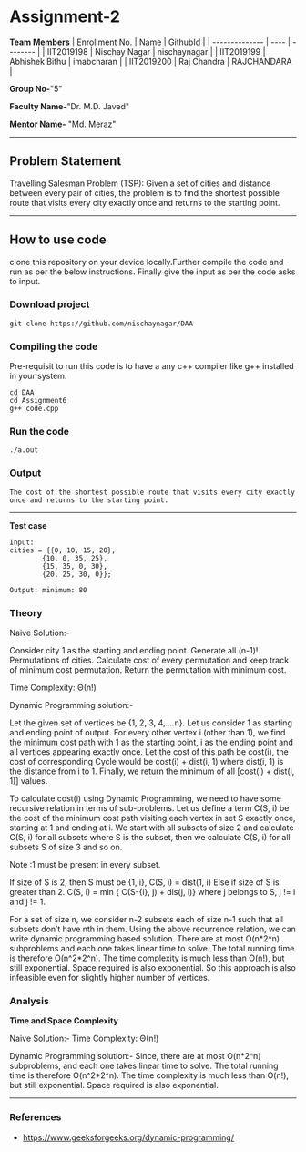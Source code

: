 # Assignment-2

**Team Members**
| Enrollment No. | Name | GithubId |
| -------------- | ---- | -------- |
| IIT2019198 | Nischay Nagar | nischaynagar |
| IIT2019199 | Abhishek Bithu | imabcharan |
| IIT2019200 | Raj Chandra | RAJCHANDARA |

**Group No-**"5"

**Faculty Name-**"Dr. M.D. Javed"

**Mentor Name-** "Md. Meraz"

---

## Problem Statement

Travelling Salesman Problem (TSP): Given a set of cities and distance between every pair of cities, the problem is to find the shortest possible route that visits every city exactly once and returns to the starting point.

---

## How to use code

clone this repository on your device locally.Further compile the code and run as per the below instructions. Finally give the input as per the code asks to input.

### Download project

```
git clone https://github.com/nischaynagar/DAA
```

### Compiling the code

Pre-requisit to run this code is to have a any c++ compiler like g++ installed in your system.

```
cd DAA
cd Assignment6
g++ code.cpp
```

### Run the code

```
./a.out
```

### Output

```
The cost of the shortest possible route that visits every city exactly once and returns to the starting point.
```

---

**Test case**

```
Input:
cities = {{0, 10, 15, 20},
        {10, 0, 35, 25},
        {15, 35, 0, 30},
        {20, 25, 30, 0}};

Output: minimum: 80
```

### Theory

Naive Solution:-

Consider city 1 as the starting and ending point.
Generate all (n-1)! Permutations of cities.
Calculate cost of every permutation and keep track of minimum cost permutation.
Return the permutation with minimum cost.

Time Complexity: Θ(n!)

Dynamic Programming solution:-

Let the given set of vertices be {1, 2, 3, 4,….n}. Let us consider 1 as starting and ending point of output. For every other vertex i (other than 1), we find the minimum cost path with 1 as the starting point, i as the ending point and all vertices appearing exactly once. Let the cost of this path be cost(i), the cost of corresponding Cycle would be cost(i) + dist(i, 1) where dist(i, 1) is the distance from i to 1. Finally, we return the minimum of all [cost(i) + dist(i, 1)] values.

To calculate cost(i) using Dynamic Programming, we need to have some recursive relation in terms of sub-problems. Let us define a term C(S, i) be the cost of the minimum cost path visiting each vertex in set S exactly once, starting at 1 and ending at i.
We start with all subsets of size 2 and calculate C(S, i) for all subsets where S is the subset, then we calculate C(S, i) for all subsets S of size 3 and so on.

Note :1 must be present in every subset.

If size of S is 2, then S must be {1, i},
C(S, i) = dist(1, i)
Else if size of S is greater than 2.
C(S, i) = min { C(S-{i}, j) + dis(j, i)} where j belongs to S, j != i and j != 1.

For a set of size n, we consider n-2 subsets each of size n-1 such that all subsets don’t have nth in them.
Using the above recurrence relation, we can write dynamic programming based solution. There are at most O(n\*2^n) subproblems and each one takes linear time to solve. The total running time is therefore O(n^2\*2^n). The time complexity is much less than O(n!), but still exponential. Space required is also exponential. So this approach is also infeasible even for slightly higher number of vertices.

### Analysis

**Time and Space Complexity**

Naive Solution:-
Time Complexity: Θ(n!)

Dynamic Programming solution:-
Since, there are at most O(n\*2^n) subproblems, and each one takes linear time to solve. The total running time is therefore O(n^2\*2^n). The time complexity is much less than O(n!), but still exponential. Space required is also exponential.

---

### References

- https://www.geeksforgeeks.org/dynamic-programming/
